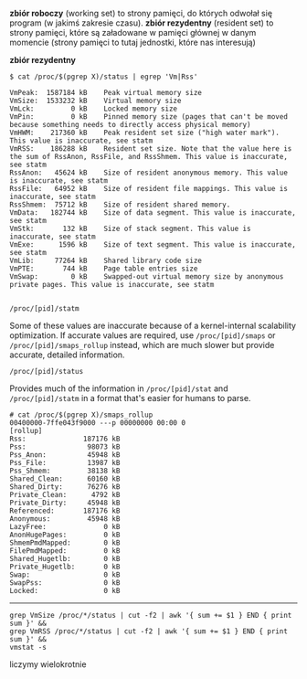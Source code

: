 **zbiór roboczy** (working set) to strony pamięci, do których odwołał się
program (w jakimś zakresie czasu).
**zbiór rezydentny** (resident set) to strony pamięci, które są załadowane w
pamięci głównej w danym momencie
(strony pamięci to tutaj jednostki, które nas interesują)


**zbiór rezydentny**

    $ cat /proc/$(pgrep X)/status | egrep 'Vm|Rss'

    VmPeak:  1587184 kB    Peak virtual memory size
    VmSize:  1533232 kB    Virtual memory size
    VmLck:         0 kB    Locked memory size
    VmPin:         0 kB    Pinned memory size (pages that can't be moved because something needs to directly access physical memory)
    VmHWM:    217360 kB    Peak resident set size ("high water mark"). This value is inaccurate, see statm
    VmRSS:    186288 kB    Resident set size. Note that the value here is the sum of RssAnon, RssFile, and RssShmem. This value is inaccurate, see statm
    RssAnon:   45624 kB    Size of resident anonymous memory. This value is inaccurate, see statm
    RssFile:   64952 kB    Size of resident file mappings. This value is inaccurate, see statm
    RssShmem:  75712 kB    Size of resident shared memory.
    VmData:   182744 kB    Size of data segment. This value is inaccurate, see statm
    VmStk:       132 kB    Size of stack segment. This value is inaccurate, see statm
    VmExe:      1596 kB    Size of text segment. This value is inaccurate, see statm
    VmLib:     77264 kB    Shared library code size
    VmPTE:       744 kB    Page table entries size
    VmSwap:        0 kB    Swapped-out virtual memory size by anonymous private pages. This value is inaccurate, see statm


    /proc/[pid]/statm

Some of these values are inaccurate because of a kernel-internal scalability
optimization.  If accurate values are required, use `/proc/[pid]/smaps` or
`/proc/[pid]/smaps_rollup` instead, which are much slower but provide accurate,
detailed information.


    /proc/[pid]/status

Provides much of the information in `/proc/[pid]/stat` and `/proc/[pid]/statm`
in a format that's easier for humans to parse.

    # cat /proc/$(pgrep X)/smaps_rollup
    00400000-7ffe043f9000 ---p 00000000 00:00 0                              [rollup]
    Rss:              187176 kB
    Pss:               98073 kB
    Pss_Anon:          45948 kB
    Pss_File:          13987 kB
    Pss_Shmem:         38138 kB
    Shared_Clean:      60160 kB
    Shared_Dirty:      76276 kB
    Private_Clean:      4792 kB
    Private_Dirty:     45948 kB
    Referenced:       187176 kB
    Anonymous:         45948 kB
    LazyFree:              0 kB
    AnonHugePages:         0 kB
    ShmemPmdMapped:        0 kB
    FilePmdMapped:         0 kB
    Shared_Hugetlb:        0 kB
    Private_Hugetlb:       0 kB
    Swap:                  0 kB
    SwapPss:               0 kB
    Locked:                0 kB


---

    grep VmSize /proc/*/status | cut -f2 | awk '{ sum += $1 } END { print sum }' &&
    grep VmRSS /proc/*/status | cut -f2 | awk '{ sum += $1 } END { print sum }' &&
    vmstat -s

liczymy wielokrotnie






